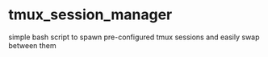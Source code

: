 # tmux_session_manager
simple bash script to spawn pre-configured tmux sessions and easily swap between them
